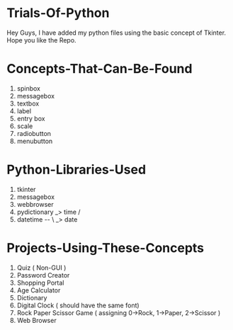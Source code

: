 # Trials-Of-Python
Hey Guys,
I have added my python files using the basic concept of Tkinter.
Hope you like the Repo.


# Concepts-That-Can-Be-Found
1. spinbox
2. messagebox
3. textbox
4. label
5. entry box
6. scale
7. radiobutton
8. menubutton


# Python-Libraries-Used
1. tkinter
2. messagebox
3. webbrowser
4. pydictionary
                 _> time
              /  
5. datetime --
              \ 
                 _> date
  

# Projects-Using-These-Concepts
1. Quiz ( Non-GUI )
2. Password Creator
3. Shopping Portal
4. Age Calculator
5. Dictionary
6. Digital Clock ( should have the same font)
7. Rock Paper Scissor Game ( assigning 0->Rock, 1->Paper, 2->Scissor )
8. Web Browser
